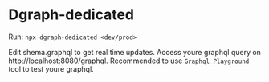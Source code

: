 # Dgraph-dedicated

Run: ```npx dgraph-dedicated <dev/prod>```

Edit shema.graphql to get real time updates.
Access youre graphql query on http://localhost:8080/graphql.
Recommended to use [```Graphql Playground```](https://github.com/graphql/graphql-playground) tool to test youre graphql.

